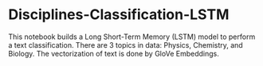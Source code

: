# Disciplines-Classification-LSTM
This notebook builds a Long Short-Term Memory (LSTM) model to perform a text classification. There are 3 topics in data: Physics, Chemistry, and Biology. The vectorization of text is done by GloVe Embeddings.
